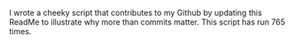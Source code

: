I wrote a cheeky script that contributes to my Github by updating this ReadMe to illustrate why more than commits matter. This script has run 765 times.
